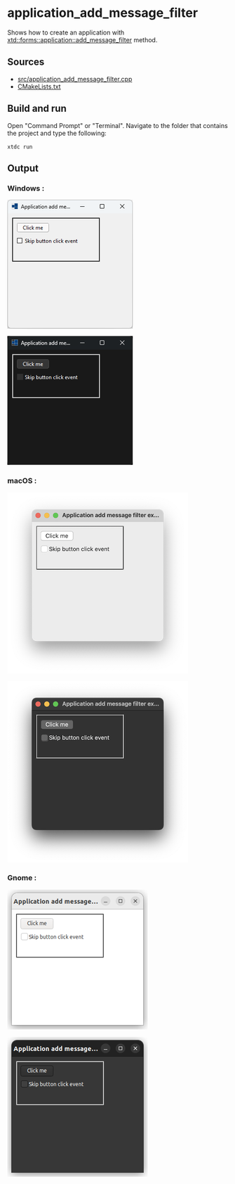# application_add_message_filter

Shows how to create an application with  [xtd::forms::application::add_message_filter](https://gammasoft71.github.io/xtd/reference_guides/latest/classxtd_1_1forms_1_1application.html#a4f8eac12a2e3e29b5308846260788d14) method.

## Sources

* [src/application_add_message_filter.cpp](src/application_add_message_filter.cpp)
* [CMakeLists.txt](CMakeLists.txt)

## Build and run

Open "Command Prompt" or "Terminal". Navigate to the folder that contains the project and type the following:

```shell
xtdc run
```

## Output

### Windows :

![Screenshot](../../../../docs/pictures/examples/application_add_message_filter_w.png)

![Screenshot](../../../../docs/pictures/examples/application_add_message_filter_wd.png)

### macOS :

![Screenshot](../../../../docs/pictures/examples/application_add_message_filter_m.png)

![Screenshot](../../../../docs/pictures/examples/application_add_message_filter_md.png)

### Gnome :

![Screenshot](../../../../docs/pictures/examples/application_add_message_filter_g.png)

![Screenshot](../../../../docs/pictures/examples/application_add_message_filter_gd.png)
